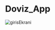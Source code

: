 # Doviz_App

![girisEkrani](https://user-images.githubusercontent.com/29606380/65674387-217a0e80-e055-11e9-8ad6-abb29566d196.jpg)
